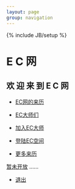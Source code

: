 ```yaml
---
layout: page
group: navigation
---
```

{% include JB/setup %}

E C 网
======

 欢     迎     来     到   E     C     网
---------------

* [EC网的来历](eg19.html) 


* [EC大师们](eg6.html)


* [加入EC大师](eg5.html)


* [登陆EC空间](eg29.html)

*  [更多来历](eg19ba.html)
   


[暂未开放](eg？.html)
……


* [退出](eg2.html)            
